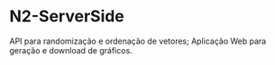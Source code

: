 # N2-ServerSide
API para randomização e ordenação de vetores; Aplicação Web para geração e download de gráficos.
